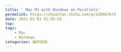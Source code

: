 ```yaml
---
title: ' Mac M1 with Windows on Parallels'
permalink: https://zhuanlan.zhihu.com/p/338967674
date: 2021-01-03 01:56:52
top:
tags: 
    - Mac
    - Windows
categories: 操作系统
---
```

